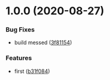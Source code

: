 # 1.0.0 (2020-08-27)


### Bug Fixes

* build messed ([3f81154](https://github.com/json-schema-tools/titleizer/commit/3f81154c967684b40f3ea49ad12a84ba6e3ab17c))


### Features

* first ([b31f084](https://github.com/json-schema-tools/titleizer/commit/b31f0842a791b3c54c3ddafa8514e1fbbc2ffb1b))
